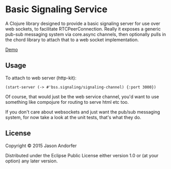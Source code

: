 # Basic Signaling Service

A Clojure library designed to provide a basic signaling server for use
over web sockets, to facilitate RTCPeerConnection. Really it exposes a 
generic pub-sub messaging system via core.async channels, then optionally
pulls in the chord library to attach that to a web socket implementation.

[Demo](https://github.com/jandorfer/basic-signaling-service-demo)

## Usage

To attach to web server (http-kit):

````
(start-server (-> #'bss.signaling/signaling-channel) {:port 3000})
````

Of course, that would just be the web service channel, you'd want to use
something like compojure for routing to serve html etc too.

If you don't care about websockets and just want the pub/sub messaging
system, for now take a look at the unit tests, that's what they do.

## License

Copyright © 2015 Jason Andorfer

Distributed under the Eclipse Public License either version 1.0 or (at
your option) any later version.
